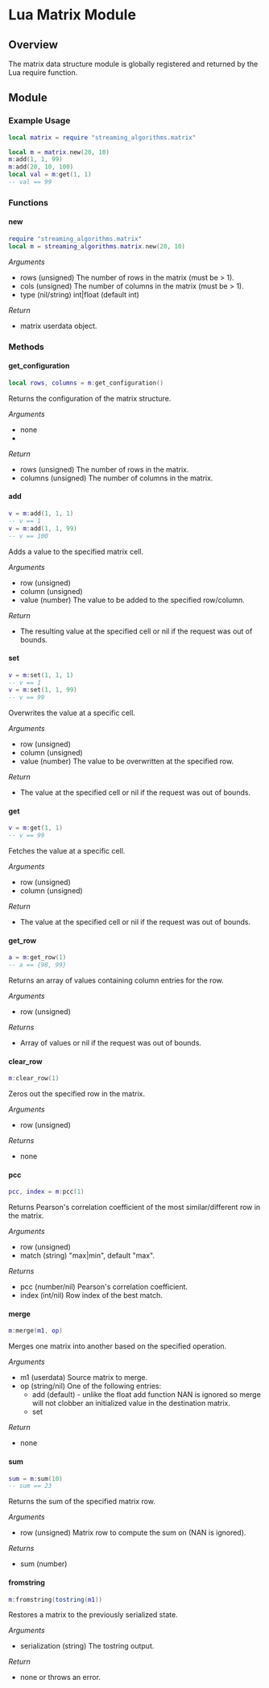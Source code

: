 # Lua Matrix Module

## Overview
The matrix data structure module is globally registered and returned by the
Lua require function.

## Module

### Example Usage
```lua
local matrix = require "streaming_algorithms.matrix"

local m = matrix.new(20, 10)
m:add(1, 1, 99)
m:add(20, 10, 100)
local val = m:get(1, 1)
-- val == 99
```
### Functions

#### new
```lua
require "streaming_algorithms.matrix"
local m = streaming_algorithms.matrix.new(20, 10)
```

*Arguments*
- rows (unsigned) The number of rows in the matrix (must be > 1).
- cols (unsigned) The number of columns in the matrix (must be > 1).
- type (nil/string) int|float (default int)

*Return*
- matrix userdata object.

### Methods

#### get_configuration
```lua
local rows, columns = m:get_configuration()
```

Returns the configuration of the matrix structure.

*Arguments*
- none
-
*Return*
- rows (unsigned) The number of rows in the matrix.
- columns (unsigned) The number of columns in the matrix.

#### add
```lua
v = m:add(1, 1, 1)
-- v == 1
v = m:add(1, 1, 99)
-- v == 100
```

Adds a value to the specified matrix cell.

*Arguments*
- row (unsigned)
- column (unsigned)
- value (number) The value to be added to the specified row/column.

*Return*
- The resulting value at the specified cell or nil if the request was out of
  bounds.

#### set
```lua
v = m:set(1, 1, 1)
-- v == 1
v = m:set(1, 1, 99)
-- v == 99
```

Overwrites the value at a specific cell.

*Arguments*
- row (unsigned)
- column (unsigned)
- value (number) The value to be overwritten at the specified row.

*Return*
- The value at the specified cell or nil if the request was out of bounds.

#### get
```lua
v = m:get(1, 1)
-- v == 99
```

Fetches the value at a specific cell.

*Arguments*
- row (unsigned)
- column (unsigned)

*Return*
- The value at the specified cell or nil if the request was out of bounds.

#### get_row
```lua
a = m:get_row(1)
-- a == {98, 99}
```

Returns an array of values containing column entries for the row.

*Arguments*
- row (unsigned)

*Returns*
- Array of values or nil if the request was out of bounds.

#### clear_row
```lua
m:clear_row(1)
```

Zeros out the specified row in the matrix.

*Arguments*
- row (unsigned)

*Returns*
- none

#### pcc
```lua
pcc, index = m:pcc(1)
```

Returns Pearson's correlation coefficient of the most similar/different row in
the matrix.

*Arguments*
- row (unsigned)
- match (string) "max|min", default "max".

*Returns*
- pcc (number/nil) Pearson's correlation coefficient.
- index (int/nil) Row index of the best match.

#### merge
```lua
m:merge(m1, op)
```

Merges one matrix into another based on the specified operation.

*Arguments*
- m1 (userdata) Source matrix to merge.
- op (string/nil) One of the following entries:
    - add (default) - unlike the float add function NAN is ignored so merge will
      not clobber an initialized value in the destination matrix.
    - set

*Return*
- none

#### sum
```lua
sum = m:sum(10)
-- sum == 23
```

Returns the sum of the specified matrix row.

*Arguments*
- row (unsigned) Matrix row to compute the sum on (NAN is ignored).

*Returns*
- sum (number)

#### fromstring
```lua
m:fromstring(tostring(m1))
```

Restores a matrix to the previously serialized state.

*Arguments*
- serialization (string) The tostring output.

*Return*
- none or throws an error.

